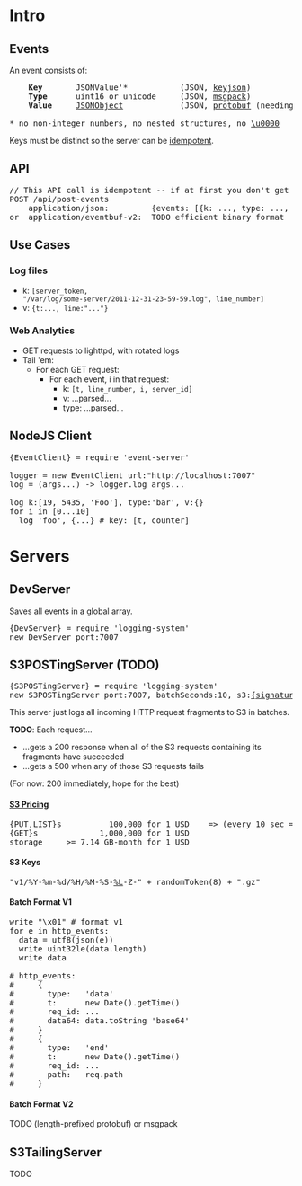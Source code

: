 
# Intro

## Events
An event consists of:
<pre>
    <b>Key</b>       JSONValue'*           (JSON, <a href="http://keyjson.org">keyjson</a>)
    <b>Type</b>      uint16 or unicode     (JSON, <a href="http://msgpack.org/">msgpack</a>)
    <b>Value</b>     <a href="http://json.org/">JSONObject</a>            (JSON, <a href="https://code.google.com/apis/protocolbuffers/docs/encoding.html">protobuf</a> (needing a .proto file to view/analyze))

* no non-integer numbers, no nested structures, no <a href="http://www.fileformat.info/info/unicode/char/0000/index.htm">\u0000</a>
</pre>

Keys must be distinct so the server can be [idempotent](https://secure.wikimedia.org/wikipedia/en/wiki/Idempotence#Computer_science_meaning).


## API
<pre>
// This API call is idempotent -- if at first you don't get a 200, try, try again.
POST /api/post-events
    application/json:         {events: [{k: ..., type: ..., v: ...}, ...]}
or  application/eventbuf-v2:  TODO efficient binary format
</pre>


## Use Cases

### Log files

* k: <code>[server_token, "/var/log/some-server/2011-12-31-23-59-59.log", line\_number]</code>
* v: <code>{t:..., line:"..."}</code>

### Web Analytics

* GET requests to lighttpd, with rotated logs
* Tail 'em:
    * For each GET request:
        * For each event, i in that request:
            * k: <code>[t, line\_number, i, server\_id]</code>
            * v: ...parsed...
            * type: ...parsed...


## NodeJS Client
<pre>
{EventClient} = require 'event-server'

logger = new EventClient url:"http://localhost:7007"
log = (args...) -> logger.log args...

log k:[19, 5435, 'Foo'], type:'bar', v:{}
for i in [0...10]
  log 'foo', {...} # key: [t, counter]
</pre>


# Servers

## DevServer

Saves all events in a global array.

<pre>
{DevServer} = require 'logging-system'
new DevServer port:7007
</pre>


## S3POSTingServer (TODO)
<pre>
{S3POSTingServer} = require 'logging-system'
new S3POSTingServer port:7007, batchSeconds:10, s3:<a href="https://github.com/andrewschaaf/node-s3-post">{signature64:,policy64:,AWSAccessKeyId:,bucket:}</a>
</pre>

This server just logs all incoming HTTP request fragments to S3 in batches.

<b>TODO</b>: Each request...

* ...gets a 200 response when all of the S3 requests containing its fragments have succeeded
* ...gets a 500 when any of those S3 requests fails

(For now: 200 immediately, hope for the best)

#### [S3 Pricing](http://aws.amazon.com/s3/#pricing)
<pre>
{PUT,LIST}s          100,000 for 1 USD    => (every 10 sec => 2.6 USD/month)
{GET}s             1,000,000 for 1 USD
storage     >= 7.14 GB-month for 1 USD
</pre>

#### S3 Keys
<pre>
"v1/%Y-%m-%d/%H/%M-%S-<a href="https://github.com/samsonjs/strftime/commit/c5362e748c43c6673be83cec92e8887bf92cb60b">%L</a>-Z-" + randomToken(8) + ".gz"
</pre>

#### Batch Format V1
<pre>
write "\x01" # format v1
for e in http_events:
  data = utf8(json(e))
  write uint32le(data.length)
  write data

# http_events:
#     {
#       type:   'data'
#       t:      new Date().getTime()
#       req_id: ...
#       data64: data.toString 'base64'
#     }
#     {
#       type:   'end'
#       t:      new Date().getTime()
#       req_id: ...
#       path:   req.path
#     }
</pre>

#### Batch Format V2
TODO (length-prefixed protobuf) or msgpack


## S3TailingServer

TODO
